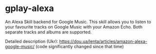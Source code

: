 # gplay-alexa
An Alexa Skill backend for Google Music. This skill allows you to listen to your favourite tracks on Google Music
with your Amazon Echo. Both separate tracks and albums are supported.

Detailed description (Ukr): https://dou.ua/lenta/articles/amazon-alexa-google-music/ 
(code significantly changed since that time)

